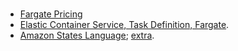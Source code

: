 <br>

* [Fargate Pricing](https://aws.amazon.com/fargate/pricing/)
* [Elastic Container Service, Task Definition, Fargate](https://awscli.amazonaws.com/v2/documentation/api/latest/reference/ecs/register-task-definition.html).
* [Amazon States Language](https://states-language.net/spec.html); [extra](https://docs.aws.amazon.com/step-functions/latest/dg/concepts-amazon-states-language.html).

<br>
<br>

<br>
<br>

<br>
<br>

<br>
<br>
